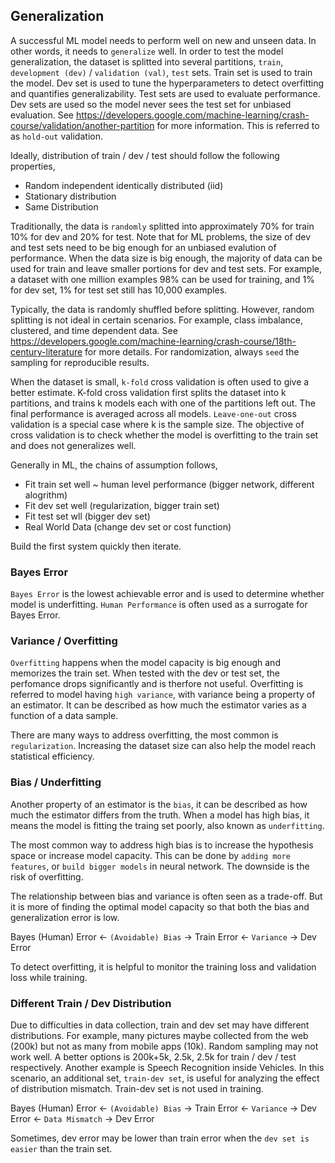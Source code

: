 ## Generalization

A successful ML model needs to perform well on new and unseen data. In other words, it needs to `generalize` well. In order to test the model generalization, the dataset is splitted into several partitions, `train`, `development (dev)` / `validation (val)`, `test` sets. Train set is used to train the model. Dev set is used to tune the hyperparameters to detect overfitting and quantifies generalizability. Test sets are used to evaluate performance. Dev sets are used so the model never sees the test set for unbiased evaluation. See https://developers.google.com/machine-learning/crash-course/validation/another-partition for more information. This is referred to as `hold-out` validation.

Ideally, distribution of train / dev / test should follow the following properties,

-   Random independent identically distributed (iid)
-   Stationary distribution
-   Same Distribution

Traditionally, the data is `randomly` splitted into approximately 70% for train 10% for dev and 20% for test. Note that for ML problems, the size of dev and test sets need to be big enough for an unbiased evalution of performance. When the data size is big enough, the majority of data can be used for train and leave smaller portions for dev and test sets. For example, a dataset with one million examples 98% can be used for training, and 1% for dev set, 1% for test set still has 10,000 examples.

Typically, the data is randomly shuffled before splitting. However, random splitting is not ideal in certain scenarios. For example, class imbalance, clustered, and time dependent data. See https://developers.google.com/machine-learning/crash-course/18th-century-literature for more details. For randomization, always `seed` the sampling for reproducible results.

When the dataset is small, `k-fold` cross validation is often used to give a better estimate. K-fold cross validation first splits the dataset into k partitions, and trains k models each with one of the partitions left out. The final performance is averaged across all models. `Leave-one-out` cross validation is a special case where k is the sample size. The objective of cross validation is to check whether the model is overfitting to the train set and does not generalizes well.

Generally in ML, the chains of assumption follows,

-   Fit train set well ~ human level performance (bigger network, different alogrithm)
-   Fit dev set well (regularization, bigger train set)
-   Fit test set wll (bigger dev set)
-   Real World Data (change dev set or cost function)

Build the first system quickly then iterate.

### Bayes Error

`Bayes Error` is the lowest achievable error and is used to determine whether model is underfitting. `Human Performance` is often used as a surrogate for Bayes Error.

### Variance / Overfitting

`Overfitting` happens when the model capacity is big enough and memorizes the train set. When tested with the dev or test set, the perfomance drops significantly and is therfore not useful. Overfitting is referred to model having `high variance`, with variance being a property of an estimator. It can be described as how much the estimator varies as a function of a data sample.

There are many ways to address overfitting, the most common is `regularization`. Increasing the dataset size can also help the model reach statistical efficiency.

### Bias / Underfitting

Another property of an estimator is the `bias`, it can be described as how much the estimator differs from the truth. When a model has high bias, it means the model is fitting the traing set poorly, also known as `underfitting`.

The most common way to address high bias is to increase the hypothesis space or increase model capacity. This can be done by `adding more features`, or `build bigger models` in neural network. The downside is the risk of overfitting.

The relationship between bias and variance is often seen as a trade-off. But it is more of finding the optimal model capacity so that both the bias and generalization error is low.

Bayes (Human) Error <- `(Avoidable) Bias` -> Train Error <- `Variance` -> Dev Error

To detect overfitting, it is helpful to monitor the training loss and validation loss while training.

### Different Train / Dev Distribution

Due to difficulties in data collection, train and dev set may have different distributions. For example, many pictures maybe collected from the web (200k) but not as many from mobile apps (10k). Random sampling may not work well. A better options is 200k+5k, 2.5k, 2.5k for train / dev / test respectively. Another example is Speech Recognition inside Vehicles. In this scenario, an additional set, `train-dev set`, is useful for analyzing the effect of distribution mismatch. Train-dev set is not used in training.

Bayes (Human) Error <- `(Avoidable) Bias` -> Train Error <- `Variance` -> Dev Error <- `Data Mismatch` -> Dev Error

Sometimes, dev error may be lower than train error when the `dev set is easier` than the train set.
